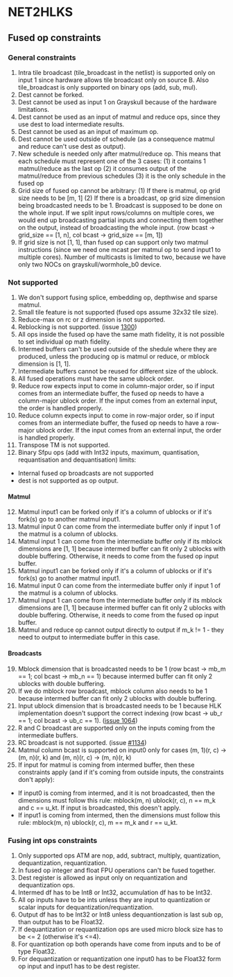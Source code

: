 # NET2HLKS

## Fused op constraints


### General constraints


1. Intra tile broadcast (tile_broadcast in the netlist) is supported only on input 1 since hardware allows tile broadcast
   only on source B. Also tile_broadcast is only supported on binary ops (add, sub, mul).
2. Dest cannot be forked.
3. Dest cannot be used as input 1 on Grayskull because of the hardware limitations.
4. Dest cannot be used as an input of matmul and reduce ops, since they use dest to load intermediate results.
5. Dest cannot be used as an input of maximum op.
6. Dest cannot be used outside of schedule (as a consequence matmul and reduce can't use dest as output).
7. New schedule is needed only after matmul/reduce op. This means that each schedule must represent one of the 3 cases:
   (1) it contains 1 matmul/reduce as the last op
   (2) it consumes output of the matmul/reduce from previous schedules
   (3) it is the only schedule in the fused op 
8. Grid size of fused op cannot be arbitrary:
  (1) If there is matmul, op grid size needs to be [m, 1]
  (2) If there is a broadcast, op grid size dimension being broadcasted needs to be 1. Broadcast is supposed to be done on the whole input.
      If we split input rows/columns on multiple cores, we would end up broadcasting partial inputs and connecting them together on the output,
      instead of broadcasting the whole input. (row bcast -> grid_size == [1, n], col bcast -> grid_size == [m, 1])
9. If grid size is not [1, 1], than fused op can support only two matmul instructions (since we need one mcast per matmul op to send input1 to multiple cores).
   Number of multicasts is limited to two, because we have only two NOCs on grayskull/wormhole_b0 device.


### Not supported

1. We don't support fusing splice, embedding op, depthwise and sparse matmul.
2. Small tile feature is not supported (fused ops assume 32x32 tile size).
3. Reduce-max on rc or z dimension is not supported.
4. Reblocking is not supported. (issue [1300](tenstorrent/budabackend#1300))
5. All ops inside the fused op have the same math fidelity, it is not possible to set individual op math fidelity.
6. Intermed buffers can't be used outside of the shedule where they are produced, unless the producing op is matmul or reduce, or 
   mblock dimension is [1, 1].
7. Intermediate buffers cannot be reused for different size of the ublock.
8. All fused operations must have the same ublock order.
9. Reduce row expects input to come in column-major order, so if input comes from an intermediate buffer, the fused op needs to
   have a column-major ublock order. If the input comes from an external input, the order is handled properly.
10. Reduce column expects input to come in row-major order, so if input comes from an intermediate buffer, the fused op needs to have
    a row-major ublock order. If the input comes from an external input, the order is handled properly.
11. Transpose TM is not supported.
12. Binary Sfpu ops (add with Int32 inputs, maximum, quantisation, requantisation and dequantisation) limits:
   * Internal fused op broadcasts are not supported
   * dest is not supported as op output.

#### Matmul
12. Matmul input1 can be forked only if it's a column of ublocks or if it's fork(s) go to another matmul input1.
13. Matmul input 0 can come from the intermediate buffer only if input 1 of the matmul is a column of ublocks.
14. Matmul input 1 can come from the intermediate buffer only if its mblock dimensions are [1, 1] because intermed buffer can fit only
   2 ublocks with double buffering. Otherwise, it needs to come from the fused op input buffer.
15. Matmul input1 can be forked only if it's a column of ublocks or if it's fork(s) go to another matmul input1.
16. Matmul input 0 can come from the intermediate buffer only if input 1 of the matmul is a column of ublocks.
17. Matmul input 1 can come from the intermediate buffer only if its mblock dimensions are [1, 1] because intermed buffer can fit only
   2 ublocks with double buffering. Otherwise, it needs to come from the fused op input buffer.
18. Matmul and reduce op cannot output directly to output if m_k != 1 - they need to output to intermediate buffer in this case.

#### Broadcasts
19. Mblock dimension that is broadcasted needs to be 1 (row bcast -> mb_m == 1; col bcast -> mb_n == 1) because intermed buffer can fit only
   2 ublocks with double buffering.
20. If we do mblock row broadcast, mblock column also needs to be 1 because intermed buffer can fit only 2 ublocks with double buffering.
21. Input ublock dimension that is broadcasted needs to be 1 because HLK implementation doesn't support the correct indexing
   (row bcast -> ub_r == 1; col bcast -> ub_c == 1). ([issue 1064](tenstorrent/budabackend#1064))
22. R and C broadcast are supported only on the inputs coming from the intermediate buffers.
23. RC broadcast is not supported. (issue [#1134](tenstorrent/budabackend#1134))
24. Matmul column bcast is supported on input0 only for cases (m, 1)(r, c) -> (m, n)(r, k) and (m, n)(r, c) -> (m, n)(r, k)
25. If input for matmul is coming from intermed buffer, then these constraints apply (and if it's coming from outside inputs, the constraints don't apply):
   - If input0 is coming from intermed, and it is not broadcasted, then the dimensions must follow this rule: mblock(m, n) ublock(r, c), n == m_k and c == u_kt. 
     If input is broadcasted, this doesn't apply.
   - If input1 is coming from intermed, then the dimensions must follow this rule: mblock(m, n) ublock(r, c), m == m_k and r == u_kt.


### Fusing int ops constraints
1. Only supported ops ATM are nop, add, subtract, multiply, quantization, dequantization, requantization. 
2. In fused op integer and float FPU operations can't be fused together.
3. Dest register is allowed as input only on requantization and dequantization ops.
4. Intermed df has to be Int8 or Int32, accumulation df has to be Int32.
5. All op inputs have to be ints unless they are input to quantization or scalar inputs for dequantization/requantization.
6. Output df has to be Int32 or Int8 unless dequantionzation is last sub op, than output has to be Float32.
7. If dequantization or requantization ops are used micro block size has to be <= 2 (otherwise it's <=4).
8. For quantization op both operands have come from inputs and to be of type Float32.
9. For dequantization or requantization one input0 has to be Float32 form op input and input1 has to be dest register.
